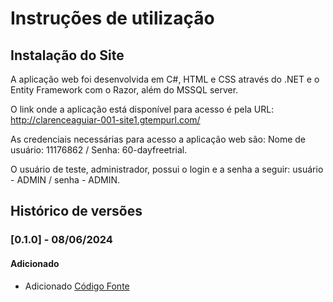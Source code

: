 # Instruções de utilização

## Instalação do Site

A aplicação web foi desenvolvida em C#, HTML e CSS através do .NET e o Entity Framework com o Razor, além do MSSQL server.

O link onde a aplicação está disponível para acesso é pela URL: http://clarenceaguiar-001-site1.gtempurl.com/

As credenciais necessárias para acesso a aplicação web são: Nome de usuário: 11176862 / Senha: 60-dayfreetrial.

O usuário de teste, administrador, possui o login e a senha a seguir: usuário - ADMIN / senha - ADMIN.

## Histórico de versões

### [0.1.0] - 08/06/2024
#### Adicionado
- Adicionado [Código Fonte](../src/cabide-solidario)
